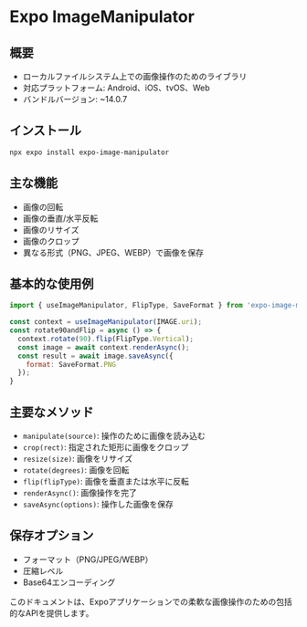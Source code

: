 # Expo ImageManipulator

## 概要

- ローカルファイルシステム上での画像操作のためのライブラリ
- 対応プラットフォーム: Android、iOS、tvOS、Web
- バンドルバージョン: ~14.0.7

## インストール

```bash
npx expo install expo-image-manipulator
```

## 主な機能

- 画像の回転
- 画像の垂直/水平反転
- 画像のリサイズ
- 画像のクロップ
- 異なる形式（PNG、JPEG、WEBP）で画像を保存

## 基本的な使用例

```javascript
import { useImageManipulator, FlipType, SaveFormat } from 'expo-image-manipulator';

const context = useImageManipulator(IMAGE.uri);
const rotate90andFlip = async () => {
  context.rotate(90).flip(FlipType.Vertical);
  const image = await context.renderAsync();
  const result = await image.saveAsync({
    format: SaveFormat.PNG
  });
}
```

## 主要なメソッド

- `manipulate(source)`: 操作のために画像を読み込む
- `crop(rect)`: 指定された矩形に画像をクロップ
- `resize(size)`: 画像をリサイズ
- `rotate(degrees)`: 画像を回転
- `flip(flipType)`: 画像を垂直または水平に反転
- `renderAsync()`: 画像操作を完了
- `saveAsync(options)`: 操作した画像を保存

## 保存オプション

- フォーマット（PNG/JPEG/WEBP）
- 圧縮レベル
- Base64エンコーディング

このドキュメントは、Expoアプリケーションでの柔軟な画像操作のための包括的なAPIを提供します。
